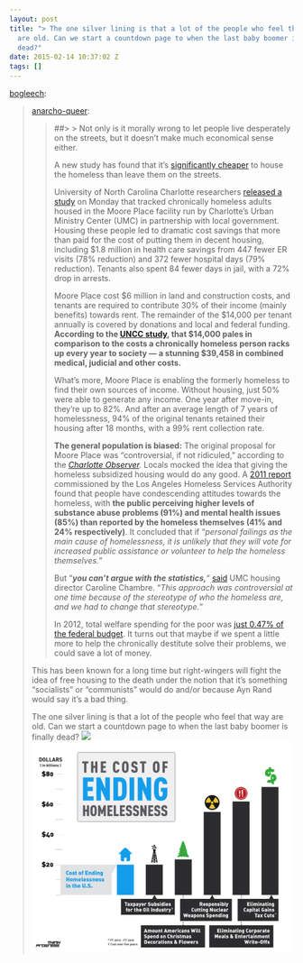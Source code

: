 ```yaml
---
layout: post
title: "> The one silver lining is that a lot of the people who feel that way
  are old. Can we start a countdown page to when the last baby boomer is finally
  dead?"
date: 2015-02-14 10:37:02 Z
tags: []
---
```

[bogleech](http://bogleech.tumblr.com/post/108458481738/anarcho-queer-study-reveals-it-costs-much-less):

> [anarcho-queer](http://anarcho-queer.tumblr.com/post/86938132544):
> 
> > ##> > 
> > Not only is it morally wrong to let people live desperately on the streets, but it doesn’t make much economical sense either.
> > 
> > A new study has found that it’s [significantly cheaper](http://www.charlotteobserver.com/2014/03/23/4787934/study-concludes-charlotte-homeless.html#.UzL-lPldUiM) to house the homeless than leave them on the streets.
> > 
> > University of North Carolina Charlotte researchers [released a study](http://www.huffingtonpost.com/2014/03/25/housing-first-homeless-charlotte_n_5022628.html) on Monday that tracked chronically homeless adults housed in the Moore Place facility run by Charlotte’s Urban Ministry Center (UMC) in partnership with local government. Housing these people led to dramatic cost savings that more than paid for the cost of putting them in decent housing, including $1.8 million in health care savings from 447 fewer ER visits (78% reduction) and 372 fewer hospital days (79% reduction). Tenants also spent 84 fewer days in jail, with a 72% drop in arrests.
> > 
> > Moore Place cost $6 million in land and construction costs, and tenants are required to contribute 30% of their income (mainly benefits) towards rent. The remainder of the $14,000 per tenant annually is covered by donations and local and federal funding. **According to the [UNCC study](http://www.nchousing.org/annual-conference/past-conferences/2013-conference/2013-workshops/presentations/301b/caroline-chambre.pdf), that $14,000 pales in comparison to the costs a chronically homeless person racks up every year to society — a stunning $39,458 in combined medical, judicial and other costs.**
> > 
> > What’s more, Moore Place is enabling the formerly homeless to find their own sources of income. Without housing, just 50% were able to generate any income. One year after move-in, they’re up to 82%. And after an average length of 7 years of homelessness, 94% of the original tenants retained their housing after 18 months, with a 99% rent collection rate.
> > 
> > **The general population is biased:** The original proposal for Moore Place was “controversial, if not ridiculed,” according to the _[Charlotte Observer](http://www.charlotteobserver.com/2014/03/23/4787934/study-concludes-charlotte-homeless.html#.UzL-lPldUiM)._ Locals mocked the idea that giving the homeless subsidized housing would do any good. A [2011 report](http://www.amstat.org/sections/srms/proceedings/y2011/Files/400188.pdf) commissioned by the Los Angeles Homeless Services Authority found that people have condescending attitudes towards the homeless, with **the public perceiving higher levels of substance abuse problems (91%) and mental health issues (85%) than reported by the homeless themselves (41% and 24% respectively)**. It concluded that if “_personal failings as the main cause of homelessness, it is unlikely that they will vote for increased public assistance or volunteer to help the homeless themselves._”
> > 
> > But “**_you can’t argue with the statistics,_**“ [said](http://www.charlotteobserver.com/2014/03/23/4787934/study-concludes-charlotte-homeless.html#.UzL-lPldUiM) UMC housing director Caroline Chambre. “_This approach was controversial at one time because of the stereotype of who the homeless are, and we had to change that stereotype._”
> > 
> > In 2012, total welfare spending for the poor was [just 0.47% of the federal budget](http://www.motherjones.com/politics/2014/03/10-poverty-myths-busted). It turns out that maybe if we spent a little more to help the chronically destitute solve their problems, we could save a lot of money.
> 
> This has been known for a long time but right-wingers will fight the idea of free housing to the death under the notion that it’s something “socialists” or “communists” would do and/or because Ayn Rand would say it’s a bad thing.
> 
> The one silver lining is that a lot of the people who feel that way are old. Can we start a countdown page to when the last baby boomer is finally dead?
![](/media/2015/02/110975351814_0.jpg)
![](/media/2015/02/110975351814_1.png)
